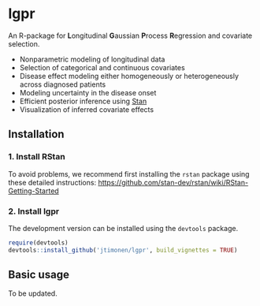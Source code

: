 # lgpr
An R-package for **L**ongitudinal **G**aussian **P**rocess **R**egression and covariate selection.

* Nonparametric modeling of longitudinal data
* Selection of categorical and continuous covariates
* Disease effect modeling either homogeneously or heterogeneously across diagnosed patients
* Modeling uncertainty in the disease onset
* Efficient posterior inference using [Stan](https://mc-stan.org/)
* Visualization of inferred covariate effects

## Installation

### 1. Install RStan
To avoid problems, we recommend first installing the `rstan` package using these detailed instructions:
https://github.com/stan-dev/rstan/wiki/RStan-Getting-Started

### 2. Install lgpr
The development version can be installed using the `devtools` package.
~~~r
require(devtools)
devtools::install_github('jtimonen/lgpr', build_vignettes = TRUE)
~~~

## Basic usage
To be updated.
